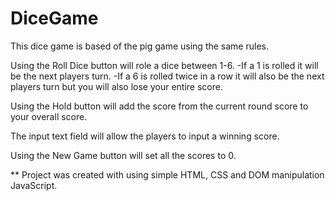 # DiceGame

This dice game is based of the pig game using the same rules.

Using the Roll Dice button will role a dice between 1-6.
-If a 1 is rolled it will be the next players turn.
-If a 6 is rolled twice in a row it will also be the next players turn but you
  will also lose your entire score.

Using the Hold button will add the score from the current round score to your
overall score.

The input text field will allow the players to input a winning score.

Using the New Game button will set all the scores to 0.










** Project was created with using simple HTML, CSS and DOM manipulation
   JavaScript.
